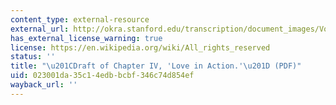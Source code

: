 ```yaml
---
content_type: external-resource
external_url: http://okra.stanford.edu/transcription/document_images/Vol06Scans/July1962-March1963DraftofChapterIV,LoveinAction.pdf
has_external_license_warning: true
license: https://en.wikipedia.org/wiki/All_rights_reserved
status: ''
title: "\u201CDraft of Chapter IV, 'Love in Action.'\u201D (PDF)"
uid: 023001da-35c1-4edb-bcbf-346c74d854ef
wayback_url: ''
---
```

